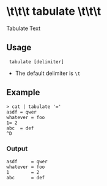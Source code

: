 # \\t\\t\\t tabulate \\t\\t\\t

Tabulate Text

## Usage

     tabulate [delimiter]

* The default delimiter is `\t`

## Example

    > cat | tabulate '='
    asdf = qwer
    whatever = foo
    1= 2
    abc  = def
    ^D

### Output

    asdf     = qwer
    whatever = foo
    1        = 2
    abc      = def
